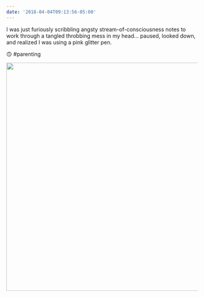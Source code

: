 ```yaml
---
date: '2018-04-04T09:13:56-05:00'
---
```

I was just furiously scribbling angsty stream-of-consciousness notes to work through a tangled throbbing mess in my head… paused, looked down, and realized I was using a pink glitter pen.

🙃 #parenting

<img src="/posts/uploads/2018/cb14093dab.jpg" width="600" height="600" />
